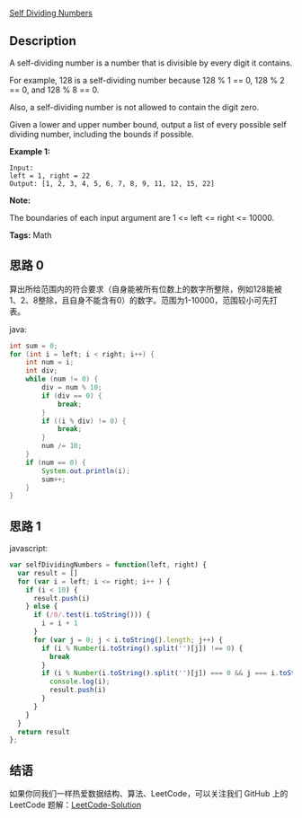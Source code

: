 [Self Dividing Numbers][title]

## Description

A self-dividing number is a number that is divisible by every digit it contains.

For example, 128 is a self-dividing number because 128 % 1 == 0, 128 % 2 == 0, and 128 % 8 == 0.

Also, a self-dividing number is not allowed to contain the digit zero.

Given a lower and upper number bound, output a list of every possible self dividing number, including the bounds if possible.

**Example 1:**

```
Input:
left = 1, right = 22
Output: [1, 2, 3, 4, 5, 6, 7, 8, 9, 11, 12, 15, 22]
```

**Note:**

The boundaries of each input argument are 1 <= left <= right <= 10000.

**Tags:** Math

## 思路 0

算出所给范围内的符合要求（自身能被所有位数上的数字所整除，例如128能被1、2、8整除，且自身不能含有0）的数字。范围为1-10000，范围较小可先打表。

java:
```Java
int sum = 0;
for (int i = left; i < right; i++) {
    int num = i;
    int div;
    while (num != 0) {
        div = num % 10;
        if (div == 0) {
            break;
        }
        if ((i % div) != 0) {
            break;
        }
        num /= 10;
    }
    if (num == 0) {
        System.out.println(i);
        sum++;
    }
}
```

## 思路 1
javascript:
```JavaScript
var selfDividingNumbers = function(left, right) {
  var result = []
  for (var i = left; i <= right; i++ ) {
    if (i < 10) {
      result.push(i)
    } else {
      if (/0/.test(i.toString())) {
        i = i + 1
      }
      for (var j = 0; j < i.toString().length; j++) {
        if (i % Number(i.toString().split('')[j]) !== 0) {
          break
        }
        if (i % Number(i.toString().split('')[j]) === 0 && j === i.toString().length - 1) {
          console.log(i);
          result.push(i)
        }
      }
    }
  }
  return result
};
```
## 结语
   
如果你同我们一样热爱数据结构、算法、LeetCode，可以关注我们 GitHub 上的 LeetCode 题解：[LeetCode-Solution][ls]

[title]: https://leetcode.com/problems/self-dividing-numbers/description/
[ls]: https://github.com/RichCodersAndMe/LeetCode-Solution
